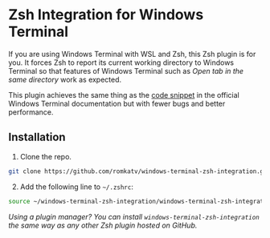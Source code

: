 # Zsh Integration for Windows Terminal

If you are using Windows Terminal with WSL and Zsh, this Zsh plugin is for you.
It forces Zsh to report its current working directory to Windows Terminal so
that features of Windows Terminal such as *Open tab in the same directory* work
as expected.

This plugin achieves the same thing as the [code snippet](
  https://learn.microsoft.com/en-us/windows/terminal/tutorials/new-tab-same-directory#zsh)
in the official Windows Terminal documentation but with fewer bugs and better
performance.

## Installation

1. Clone the repo.
```zsh
git clone https://github.com/romkatv/windows-terminal-zsh-integration.git ~/windows-terminal-zsh-integration
```
2. Add the following line to `~/.zshrc`:
```zsh
source ~/windows-terminal-zsh-integration/windows-terminal-zsh-integration.plugin.zsh
```

*Using a plugin manager? You can install `windows-terminal-zsh-integration` the
same way as any other Zsh plugin hosted on GitHub.*
